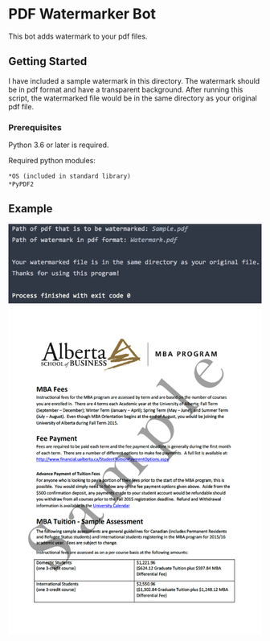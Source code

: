 # PDF Watermarker Bot

This bot adds watermark to your pdf files.

## Getting Started

I have included a sample watermark in this directory.  The watermark should be in pdf format and have a transparent background.
After running this script, the watermarked file would be in the same directory as your original pdf file.

### Prerequisites
Python 3.6 or later is required.

Required python modules:

    *OS (included in standard library)
    *PyPDF2
  
## Example
![Image](Screenshot.png)
![Image](Sample_File.png)


